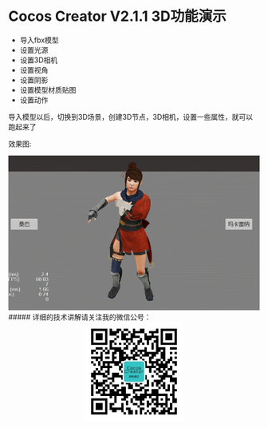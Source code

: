 # Cocos Creator V2.1.1 3D功能演示
- 导入fbx模型
- 设置光源
- 设置3D相机
- 设置视角
- 设置阴影
- 设置模型材质贴图
- 设置动作

导入模型以后，切换到3D场景，创建3D节点，3D相机，设置一些属性，就可以跑起来了

效果图:
<div align=center>
<img src="GIF.gif" />
</div>
##### 详细的技术讲解请关注我的微信公号：
<div align=center>
<img src="wechat_small.jpg" width="200" hegiht="200" />
</div>
